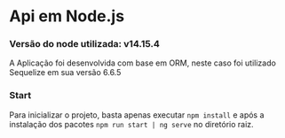 # Api em Node.js

### Versão do node utilizada: v14.15.4

A Aplicação foi desenvolvida com base em ORM, neste caso foi utilizado Sequelize em sua versão 6.6.5

### Start
Para inicializar o projeto, basta apenas executar ``npm install`` e após a instalação dos pacotes ``npm run start | ng serve`` no diretório raiz.
